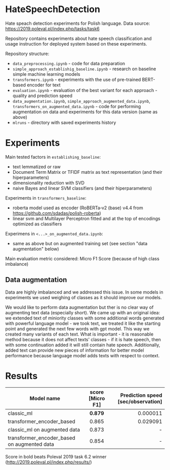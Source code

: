 # HateSpeechDetection
Hate speach detection experiments for Polish language. Data source: https://2019.poleval.pl/index.php/tasks/task6

Repository contains experiments about hate speech classification and usage instruction for deployed system based on these experiments.

Repository structure:
- `data_preprocessing.ipynb` - code for data preparation 
- `simple_approach_establishig_baseline.ipynb` - research on baseline simple machine learning models
- `transformers.ipynb` - experiments with the use of pre-trained BERT-based encoder for text
- `evaluation.ipynb` - evaluation of the best variant for each approach - quality and prediction speed
- `data_augmentation.ipynb`, `simple_approach_augmented_data.ipynb`, `transformers_on_augmented_data.ipynb` - code for performing augmentation on data and experiments for this data version (same as above)
- `mlruns` - directory with saved experiments history


# Experiments

 Main tested factors in `establishing_baseline`:
  - text lemmatized or raw
  - Document Term Matrix or TFIDF matrix as text representation (and their hiperparameters)
  - dimensionality reduction with SVD
  - naive Bayes and linear SVM classifiers (and their hiperparameters)
  
 Experiments in `transformers_baseline`:
  - roberta model used as encoder (RoBERTa‑v2 (base) v4.4 from https://github.com/sdadas/polish-roberta)
  - linear svm and Multilayer Perceptron fitted and at the top of encodings optimized as classifiers
  
 Experimens in `<...>_on_augmented_data.ipynb`:
  - same as above but on augmented training set (see section "data augmentation" below)
  
 Main evaluation metric considered: Micro F1 Score (because of high class imbalance)

## Data augmentation

Data are highly imbalanced and we addressed this issue. In some models in experiments we used weighing of classes as it should improve our models. 

We would like to perform data augmentation but ther is no clear way of augmenting text data (especially short). We came up with an original idea: we extended text of miniority classes with some additional words generated with powerful language model - we took text, we treated it like the starting point and generated the next few words with gpt model. This way we created many variants of each text. What is important - it is reasonable method because it does not affect texts' classes - if it is hate speech, then with some continuation added it will still contain hate speech. Additionally, added text can provide new pieces of information for better model performance because language model adds texts with respect to context.

# Results


| Model name   |      score [Micro F1]      |  Prediction speed [sec/observation] |
|----------|:-------------:|------:|
| classic_ml |  **0.879** | 0.000011 |
| transformer\_encoder\_based |    0.865  |   0.029091 |
| classic_ml on augmented data |  0.873 | - |
| transformer\_encoder\_based on augmented data |    0.854  |   - |
    
 Score in bold beats Poleval 2019 task 6.2 winner (http://2019.poleval.pl/index.php/results/) 
    